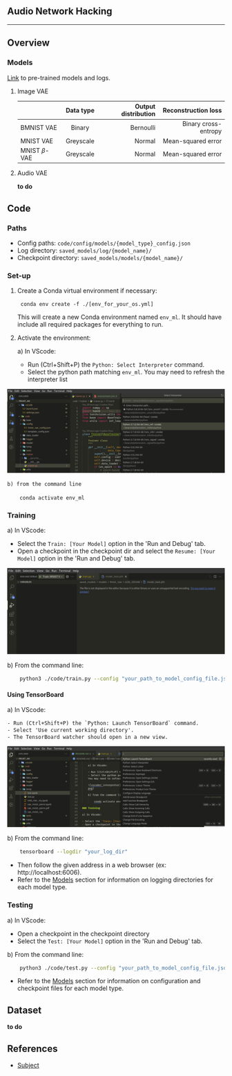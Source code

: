 
## Audio Network Hacking

---

## Overview

### Models

[Link](https://www.dropbox.com/sh/vmampx0zyz7hxw7/AABQ9FFVGdM2SEdg1PIVMBoRa?dl=0) to pre-trained models and logs.


1) Image VAE


    |                   | Data type | Output distribution | Reconstruction loss  |
    |-------------------|:---------:|--------------------:|---------------------:|
    | BMNIST VAE        | Binary    | Bernoulli           | Binary cross-entropy |
    | MNIST VAE         | Greyscale | Normal              | Mean-squared error   |
    | MNIST $\beta$-VAE | Greyscale | Normal              | Mean-squared error   |

2) Audio VAE 

    __to do__

## Code

### Paths

- Config paths: `code/config/models/{model_type}_config.json`
- Log directory: `saved_models/log/{model_name}/`
- Checkpoint directory: `saved_models/models/{model_name}/`
### Set-up

1) Create a Conda virtual environment if necessary:

        conda env create -f ./[env_for_your_os.yml]

    This will create a new Conda environment named `env_ml`.
    It should have include all required packages for everything to run.

2) Activate the environment:

    a) In VScode:

    - Run (Ctrl+Shift+P) the `Python: Select Interpreter` command.
    - Select the python path matching `env_ml`.
    You may need to refresh the interpreter list 

![vscoder_interpreter](./doc/resources/images/vscode_interpreter.png)

    b) from the command line

        conda activate env_ml

### Training

a) In VScode:

- Select the `Train: [Your Model]` option in the 'Run and Debug' tab.
- Open a checkpoint in the checkpoint dir and select 
the `Resume: [Your Model]` option in the 'Run and Debug' tab.


![vscoder_interpreter](./doc/resources/images/vscode_training.png)

b) From the command line:

```bash
    python3 ./code/train.py --config "your_path_to_model_config_file.json" [--resume "your_path_to_model_checkpoint_file.pkl"])
```

#### Using TensorBoard

a) In VScode:

    - Run (Ctrl+Shift+P) the `Python: Launch TensorBoard` command.
    - Select 'Use current working directory'.
    - The TensorBoard watcher should open in a new view. 

![vscoder_interpreter](./doc/resources/images/vscode_tensorboard.png)


b) From the command line:

```bash
    tensorboard --logdir "your_log_dir"
```

- Then follow the given address in a web browser
(ex: http://localhost:6006).
- Refer to the [Models](###Models) section for information
on logging directories for each model type.

### Testing

a) In VScode:
- Open a checkpoint in the checkpoint directory
- Select the `Test: [Your Model]` option in the 'Run and Debug' tab.



b) From the command line:

```bash
    python3 ./code/test.py --config "your_path_to_model_config_file.json" --resume "your_path_to_model_checkpoint_file.pkl")
```

- Refer to the [Models](###Models) section for information
on configuration and checkpoint files for each model type.

## Dataset


__to do__


## References

- [Subject](./doc/atiam2021_Chemla.pdf)
